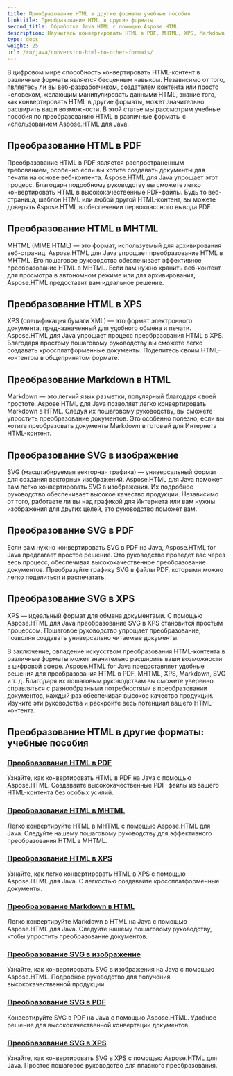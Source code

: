 ```yaml
---
title: Преобразование HTML в другие форматы учебные пособия
linktitle: Преобразование HTML в другие форматы
second_title: Обработка Java HTML с помощью Aspose.HTML
description: Научитесь конвертировать HTML в PDF, MHTML, XPS, Markdown, SVG и другие форматы на Java с помощью Aspose.HTML. Высококачественное преобразование документов стало проще.
type: docs
weight: 25
url: /ru/java/conversion-html-to-other-formats/
---
```


В цифровом мире способность конвертировать HTML-контент в различные форматы является бесценным навыком. Независимо от того, являетесь ли вы веб-разработчиком, создателем контента или просто человеком, желающим манипулировать данными HTML, знание того, как конвертировать HTML в другие форматы, может значительно расширить ваши возможности. В этой статье мы рассмотрим учебные пособия по преобразованию HTML в различные форматы с использованием Aspose.HTML для Java.

## Преобразование HTML в PDF

Преобразование HTML в PDF является распространенным требованием, особенно если вы хотите создавать документы для печати на основе веб-контента. Aspose.HTML для Java упрощает этот процесс. Благодаря подробному руководству вы сможете легко конвертировать HTML в высококачественные PDF-файлы. Будь то веб-страница, шаблон HTML или любой другой HTML-контент, вы можете доверять Aspose.HTML в обеспечении первоклассного вывода PDF.

## Преобразование HTML в MHTML

MHTML (MIME HTML) — это формат, используемый для архивирования веб-страниц. Aspose.HTML для Java упрощает преобразование HTML в MHTML. Его пошаговое руководство обеспечивает эффективное преобразование HTML в MHTML. Если вам нужно хранить веб-контент для просмотра в автономном режиме или для архивирования, Aspose.HTML предоставит вам идеальное решение.

## Преобразование HTML в XPS

XPS (спецификация бумаги XML) — это формат электронного документа, предназначенный для удобного обмена и печати. Aspose.HTML для Java упрощает процесс преобразования HTML в XPS. Благодаря простому пошаговому руководству вы сможете легко создавать кроссплатформенные документы. Поделитесь своим HTML-контентом в общепринятом формате.

## Преобразование Markdown в HTML

Markdown — это легкий язык разметки, популярный благодаря своей простоте. Aspose.HTML для Java позволяет легко конвертировать Markdown в HTML. Следуя их пошаговому руководству, вы сможете упростить преобразование документов. Это особенно полезно, если вы хотите преобразовать документы Markdown в готовый для Интернета HTML-контент.

## Преобразование SVG в изображение

SVG (масштабируемая векторная графика) — универсальный формат для создания векторных изображений. Aspose.HTML для Java поможет вам легко конвертировать SVG в изображения. Их подробное руководство обеспечивает высокое качество продукции. Независимо от того, работаете ли вы над графикой для Интернета или вам нужны изображения для других целей, это руководство поможет вам.

## Преобразование SVG в PDF

Если вам нужно конвертировать SVG в PDF на Java, Aspose.HTML for Java предлагает простое решение. Это руководство проведет вас через весь процесс, обеспечивая высококачественное преобразование документов. Преобразуйте графику SVG в файлы PDF, которыми можно легко поделиться и распечатать.

## Преобразование SVG в XPS

XPS — идеальный формат для обмена документами. С помощью Aspose.HTML для Java преобразование SVG в XPS становится простым процессом. Пошаговое руководство упрощает преобразование, позволяя создавать универсально читаемые документы.

В заключение, овладение искусством преобразования HTML-контента в различные форматы может значительно расширить ваши возможности в цифровой сфере. Aspose.HTML for Java предоставляет удобные решения для преобразования HTML в PDF, MHTML, XPS, Markdown, SVG и т. д. Благодаря их пошаговым руководствам вы сможете уверенно справляться с разнообразными потребностями в преобразовании документов, каждый раз обеспечивая высокое качество продукции. Изучите эти руководства и раскройте весь потенциал вашего HTML-контента.

## Преобразование HTML в другие форматы: учебные пособия
### [Преобразование HTML в PDF](./convert-html-to-pdf/)
Узнайте, как конвертировать HTML в PDF на Java с помощью Aspose.HTML. Создавайте высококачественные PDF-файлы из вашего HTML-контента без особых усилий.
### [Преобразование HTML в MHTML](./convert-html-to-mhtml/)
Легко конвертируйте HTML в MHTML с помощью Aspose.HTML для Java. Следуйте нашему пошаговому руководству для эффективного преобразования HTML в MHTML.
### [Преобразование HTML в XPS](./convert-html-to-xps/)
Узнайте, как легко конвертировать HTML в XPS с помощью Aspose.HTML для Java. С легкостью создавайте кроссплатформенные документы.
### [Преобразование Markdown в HTML](./convert-markdown-to-html/)
Легко конвертируйте Markdown в HTML на Java с помощью Aspose.HTML для Java. Следуйте нашему пошаговому руководству, чтобы упростить преобразование документов.
### [Преобразование SVG в изображение](./convert-svg-to-image/)
Узнайте, как конвертировать SVG в изображения на Java с помощью Aspose.HTML. Подробное руководство для получения высококачественной продукции.
### [Преобразование SVG в PDF](./convert-svg-to-pdf/)
Конвертируйте SVG в PDF на Java с помощью Aspose.HTML. Удобное решение для высококачественной конвертации документов.
### [Преобразование SVG в XPS](./convert-svg-to-xps/)
Узнайте, как конвертировать SVG в XPS с помощью Aspose.HTML для Java. Простое пошаговое руководство для плавного преобразования.